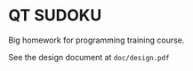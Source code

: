 QT SUDOKU
===
Big homework for programming training course.

See the design document at `doc/design.pdf`
